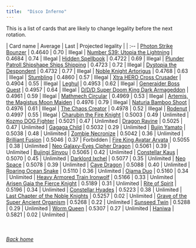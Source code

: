 ```yaml
---
title:  "Disco Inferno"
---
```


This is a list of cards that are likely to change legality before the next rotation.

| Card name | Average | Last | Projected legality |
| :-- |
[Photon Strike Bounzer](https://db.ygoprodeck.com/card/?search=Photon%20Strike%20Bounzer) | 0.4640 | 0.70 | Illegal |
[Number S39: Utopia the Lightning](https://db.ygoprodeck.com/card/?search=Number%20S39:%20Utopia%20the%20Lightning) | 0.4684 | 0.74 | Illegal |
[Hidden Spellbook](https://db.ygoprodeck.com/card/?search=Hidden%20Spellbook) | 0.4722 | 0.69 | Illegal |
[Plunder Patroll Shipshape Ships Shipping](https://db.ygoprodeck.com/card/?search=Plunder%20Patroll%20Shipshape%20Ships%20Shipping) | 0.4723 | 0.72 | Illegal |
[Dystopia the Despondent](https://db.ygoprodeck.com/card/?search=Dystopia%20the%20Despondent) | 0.4732 | 0.77 | Illegal |
[Noble Knight Artorigus](https://db.ygoprodeck.com/card/?search=Noble%20Knight%20Artorigus) | 0.4768 | 0.63 | Illegal |
[Stumbling](https://db.ygoprodeck.com/card/?search=Stumbling) | 0.4860 | 0.57 | Illegal |
[Xtra HERO Cross Crusader](https://db.ygoprodeck.com/card/?search=Xtra%20HERO%20Cross%20Crusader) | 0.4904 | 0.55 | Illegal |
[Leghul](https://db.ygoprodeck.com/card/?search=Leghul) | 0.4953 | 0.62 | Illegal |
[Generaider Boss Quest](https://db.ygoprodeck.com/card/?search=Generaider%20Boss%20Quest) | 0.4957 | 0.64 | Illegal |
[D/D/D Super Doom King Dark Armageddon](https://db.ygoprodeck.com/card/?search=D/D/D%20Super%20Doom%20King%20Dark%20Armageddon) | 0.4961 | 0.59 | Illegal |
[Mathmech Circular](https://db.ygoprodeck.com/card/?search=Mathmech%20Circular) | 0.4969 | 0.53 | Illegal |
[Artemis, the Magistus Moon Maiden](https://db.ygoprodeck.com/card/?search=Artemis,%20the%20Magistus%20Moon%20Maiden) | 0.4976 | 0.79 | Illegal |
[Naturia Bamboo Shoot](https://db.ygoprodeck.com/card/?search=Naturia%20Bamboo%20Shoot) | 0.4976 | 0.61 | Illegal |
[The Chaos Creator](https://db.ygoprodeck.com/card/?search=The%20Chaos%20Creator) | 0.4978 | 0.52 | Illegal |
[Rodenut](https://db.ygoprodeck.com/card/?search=Rodenut) | 0.4997 | 0.55 | Illegal |
[Charubin the Fire Knight](https://db.ygoprodeck.com/card/?search=Charubin%20the%20Fire%20Knight) | 0.5003 | 0.49 | Unlimited |
[Kozmo DOG Fighter](https://db.ygoprodeck.com/card/?search=Kozmo%20DOG%20Fighter) | 0.5021 | 0.47 | Unlimited |
[Dragon Ravine](https://db.ygoprodeck.com/card/?search=Dragon%20Ravine) | 0.5025 | 0.47 | Unlimited |
[Gagaga Child](https://db.ygoprodeck.com/card/?search=Gagaga%20Child) | 0.5032 | 0.29 | Unlimited |
[Bujin Yamato](https://db.ygoprodeck.com/card/?search=Bujin%20Yamato) | 0.5038 | 0.48 | Unlimited |
[Zombie Necronize](https://db.ygoprodeck.com/card/?search=Zombie%20Necronize) | 0.5042 | 0.36 | Unlimited |
[Brilliant Fusion](https://db.ygoprodeck.com/card/?search=Brilliant%20Fusion) | 0.5046 | 0.37 | Forbidden |
[Fire King Avatar Arvata](https://db.ygoprodeck.com/card/?search=Fire%20King%20Avatar%20Arvata) | 0.5055 | 0.38 | Unlimited |
[Neo Galaxy-Eyes Cipher Dragon](https://db.ygoprodeck.com/card/?search=Neo%20Galaxy-Eyes%20Cipher%20Dragon) | 0.5061 | 0.39 | Unlimited |
[Bujingi Sinyou](https://db.ygoprodeck.com/card/?search=Bujingi%20Sinyou) | 0.5065 | 0.42 | Unlimited |
[Constellar Kaus](https://db.ygoprodeck.com/card/?search=Constellar%20Kaus) | 0.5070 | 0.45 | Unlimited |
[Darklord Ixchel](https://db.ygoprodeck.com/card/?search=Darklord%20Ixchel) | 0.5077 | 0.35 | Unlimited |
[Neo Space](https://db.ygoprodeck.com/card/?search=Neo%20Space) | 0.5078 | 0.39 | Unlimited |
[Cave Dragon](https://db.ygoprodeck.com/card/?search=Cave%20Dragon) | 0.5088 | 0.40 | Unlimited |
[Roaring Ocean Snake](https://db.ygoprodeck.com/card/?search=Roaring%20Ocean%20Snake) | 0.5110 | 0.36 | Unlimited |
[Ojama Duo](https://db.ygoprodeck.com/card/?search=Ojama%20Duo) | 0.5160 | 0.34 | Unlimited |
[Heavy Armored Train Ironwolf](https://db.ygoprodeck.com/card/?search=Heavy%20Armored%20Train%20Ironwolf) | 0.5166 | 0.33 | Unlimited |
[Arisen Gaia the Fierce Knight](https://db.ygoprodeck.com/card/?search=Arisen%20Gaia%20the%20Fierce%20Knight) | 0.5189 | 0.31 | Unlimited |
[Rite of Spirit](https://db.ygoprodeck.com/card/?search=Rite%20of%20Spirit) | 0.5196 | 0.34 | Unlimited |
[Constellar Hyades](https://db.ygoprodeck.com/card/?search=Constellar%20Hyades) | 0.5223 | 0.38 | Unlimited |
[Last Chapter of the Noble Knights](https://db.ygoprodeck.com/card/?search=Last%20Chapter%20of%20the%20Noble%20Knights) | 0.5257 | 0.02 | Unlimited |
[Grave of the Super Ancient Organism](https://db.ygoprodeck.com/card/?search=Grave%20of%20the%20Super%20Ancient%20Organism) | 0.5268 | 0.22 | Unlimited |
[Sunseed Twin](https://db.ygoprodeck.com/card/?search=Sunseed%20Twin) | 0.5288 | 0.29 | Unlimited |
[Worm Queen](https://db.ygoprodeck.com/card/?search=Worm%20Queen) | 0.5307 | 0.27 | Unlimited |
[Haniwa](https://db.ygoprodeck.com/card/?search=Haniwa) | 0.5821 | 0.02 | Unlimited |

<br>

###### [Back home](index)